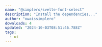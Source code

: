 ```yaml
---
name: "@simplero/svelte-font-select"
description: "Install the dependencies..."
author: "owaissimplero"
downloads: 4
updated: "2024-10-03T08:51:46.788Z"
tags: 
  - ui
---
```


